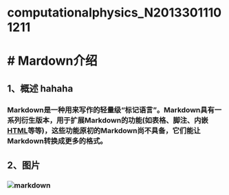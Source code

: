 # computationalphysics_N20133011101211
# #                              Mardown介绍
##  1、概述 hahaha
###    Markdown是一种用来写作的轻量级“标记语言”。Markdown具有一系列衍生版本，用于扩展Markdown的功能(如表格、脚注、内嵌[HTML](http://baike.so.com/doc/5869876-6082735.html)等等)，这些功能原初的Markdown尚不具备，它们能让Markdown转换成更多的格式。
##  2、图片
###  ![markdown](http://i7.qhimg.com/dr/270_500_/t0185a239389442f866.jpg)
 
